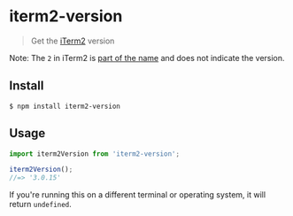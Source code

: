 # iterm2-version

> Get the [iTerm2](https://www.iterm2.com) version

Note: The `2` in iTerm2 is [part of the name](https://en.wikipedia.org/wiki/ITerm2) and does not indicate the version.

## Install

```
$ npm install iterm2-version
```

## Usage

```js
import iterm2Version from 'iterm2-version';

iterm2Version();
//=> '3.0.15'
```

If you're running this on a different terminal or operating system, it will return `undefined`.
